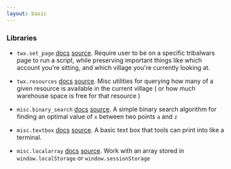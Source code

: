 ```yaml
---
layout: basic
---
```


### Libraries

* `twx.set_page` [docs]({{site.baseurl}}/lib/twx.set_page.html) [source]({{site.baseurl}}/lib/twx.set_page.js). 
  Require user to be on a specific tribalwars page to run a script, while preserving important things like which account you're sitting, and which village you're currently looking at. 

* `twx.resources` [docs]({{site.baseurl}}/lib/twx.resources.html) [source]({{site.baseurl}}/lib/twx.resources.js).
  Misc utilities for querying how many of a given resource is available in the current village ( or how much warehouse space is free for that resource )

* `misc.binary_search` [docs]({{site.baseurl}}/lib/misc.binary_search.html) [source]({{site.baseurl}}/lib/misc.binary_search.js).
  A simple binary search algorithm for finding an optimal value of `x` between two points `a` and `z`

* `misc.textbox` [docs]({{site.baseurl}}/lib/misc.textbox.html) [source]({{site.baseurl}}/lib/misc.textbox.js).
  A basic text box that tools can print into like a terminal.

* `misc.localarray` [docs]({{site.baseurl}}/lib/misc.localarray.html) [source]({{site.baseurl}}/lib/misc.localarray.js).
  Work with an array stored in `window.localStorage` or `window.sessionStorage`



